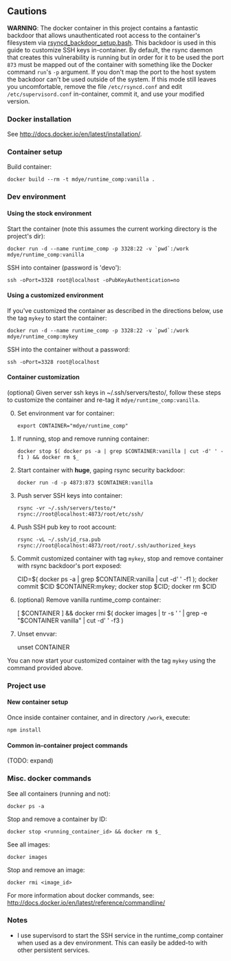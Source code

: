## Cautions

  **WARNING**: The docker container in this project contains a fantastic backdoor that allows unauthenticated root access to the container's filesystem via [rsyncd_backdoor_setup.bash](https://bitbucket.org/mdye/docker-container_setup/src/88fd82643996d0b711c524988f2a04a4c9273b48/centos/rsyncd_backdoor_setup.bash?at=master). This backdoor is used in this guide to customize SSH keys in-container. By default, the rsync daemon that creates this vulnerability is running but in order for it to be used the port `873` must be mapped out of the container with something like the Docker command `run`'s `-p` argument. If you don't map the port to the host system the backdoor can't be used outside of the system. If this mode still leaves you uncomfortable, remove the file `/etc/rsyncd.conf` and edit `/etc/supervisord.conf` in-container, commit it, and use your modified version.

### Docker installation

See http://docs.docker.io/en/latest/installation/.

### Container setup

Build container:

    docker build --rm -t mdye/runtime_comp:vanilla .

### Dev environment
#### Using the stock environment

Start the container (note this assumes the current working directory is the project's dir):

    docker run -d --name runtime_comp -p 3328:22 -v `pwd`:/work mdye/runtime_comp:vanilla

SSH into container (password is 'devo'):

    ssh -oPort=3328 root@localhost -oPubKeyAuthentication=no

#### Using a customized environment

If you've customized the container as described in the directions below, use the tag `mykey` to start the container:

    docker run -d --name runtime_comp -p 3328:22 -v `pwd`:/work mdye/runtime_comp:mykey

SSH into the container without a password:

    ssh -oPort=3328 root@localhost

#### Container customization

(optional) Given server ssh keys in ~/.ssh/servers/testo/, follow these steps to customize the container and re-tag it `mdye/runtime_comp:vanilla`.

0.  Set environment var for container:

        export CONTAINER="mdye/runtime_comp"

1.  If running, stop and remove running container:

        docker stop $( docker ps -a | grep $CONTAINER:vanilla | cut -d' ' -f1 ) && docker rm $_

2.  Start container with **huge**, gaping rsync security backdoor:

        docker run -d -p 4873:873 $CONTAINER:vanilla

3.  Push server SSH keys into container:

        rsync -vr ~/.ssh/servers/testo/* rsync://root@localhost:4873/root/etc/ssh/

4.  Push SSH pub key to root account:

        rsync -vL ~/.ssh/id_rsa.pub rsync://root@localhost:4873/root/root/.ssh/authorized_keys

5.   Commit customized container with tag `mykey`, stop and remove container with rsync backdoor's port exposed:

        CID=$( docker ps -a | grep $CONTAINER:vanilla | cut -d' ' -f1 ); docker commit $CID $CONTAINER:mykey; docker stop $CID; docker rm $CID

6.   (optional) Remove vanilla runtime_comp container:

        [ $CONTAINER ] && docker rmi $( docker images | tr -s ' ' | grep -e "$CONTAINER vanilla" | cut -d' ' -f3 )

7.   Unset envvar:

        unset CONTAINER

You can now start your customized container with the tag `mykey` using the command provided above.

### Project use

#### New container setup

Once inside container container, and in directory `/work`, execute:

    npm install

#### Common in-container project commands

(TODO: expand)

### Misc. docker commands

See all containers (running and not):

    docker ps -a

Stop and remove a container by ID:

    docker stop <running_container_id> && docker rm $_

See all images:

    docker images

Stop and remove an image:

    docker rmi <image_id>

For more information about docker commands, see: http://docs.docker.io/en/latest/reference/commandline/

### Notes
* I use supervisord to start the SSH service in the runtime_comp container when used as a dev environment. This can easily be added-to with other persistent services.
